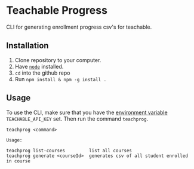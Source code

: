 # Teachable Progress
CLI for generating enrollment progress csv's for teachable.

## Installation
1. Clone repository to your computer.
2. Have [`node`](https://nodejs.org/en) installed.
3. `cd` into the github repo
4. Run `npm install & npm -g install .`

## Usage
To use the CLI, make sure that you have the [environment variable](https://www3.ntu.edu.sg/home/ehchua/programming/howto/Environment_Variables.html) `TEACHABLE_API_KEY` set. Then run the command `teachprog`.

```
teachprog <command>

Usage:

teachprog list-courses         list all courses
teachprog generate <courseId>  generates csv of all student enrolled in course
```
